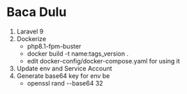 # Baca Dulu

1. Laravel 9
2. Dockerize
   - php8.1-fpm-buster
   - docker build -t name:tags_version .
   - edit docker-config/docker-compose.yaml for using it
3. Update env and Service Account
4. Generate base64 key for env be
   - openssl rand --base64 32